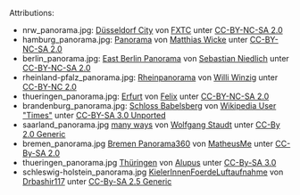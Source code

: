 Attributions:

- nrw_panorama.jpg: [Düsseldorf City](http://www.flickr.com/photos/fxtc/5023898065/in/photostream/) von [FXTC](http://www.flickr.com/photos/fxtc/) unter [CC-BY-NC-SA 2.0](http://creativecommons.org/licenses/by-nc-sa/2.0/)
- hamburg_panorama.jpg: [Panorama](https://secure.flickr.com/photos/matthiaswicke/5332575337/) von [Matthias Wicke](https://secure.flickr.com/photos/matthiaswicke/) unter [CC-BY-NC-SA 2.0](http://creativecommons.org/licenses/by-nc-sa/2.0/)
- berlin_panorama.jpg: [East Berlin Panorama](http://www.flickr.com/photos/42311564@N00/3877349119/) von [Sebastian Niedlich](http://www.flickr.com/photos/42311564@N00/) unter [CC-BY-NC-SA 2.0](http://creativecommons.org/licenses/by-nc-sa/2.0/deed.en)
- rheinland-pfalz_panorama.jpg: [Rheinpanorama](https://secure.flickr.com/photos/92417107@N04/8409692542/) von [Willi Winzig](https://secure.flickr.com/photos/92417107@N04/) unter [CC-BY-NC 2.0](http://creativecommons.org/licenses/by-nc/2.0/deed.en)
- thueringen_panorama.jpg: [Erfurt](https://secure.flickr.com/photos/mplabs/3285623625/) von [Felix](https://secure.flickr.com/photos/mplabs/) unter [CC-BY-NC-SA 2.0](http://creativecommons.org/licenses/by-nc-sa/2.0/deed.en)
- brandenburg_panorama.jpg: [Schloss Babelsberg](http://commons.wikimedia.org/wiki/File:Schloss_Babelsberg.jpg) von [Wikipedia User "Times"](http://de.wikipedia.org/wiki/User:Times) unter [CC-BY-SA 3.0 Unported](http://creativecommons.org/licenses/by-sa/3.0/deed.en)
- saarland_panorama.jpg [many ways](https://secure.flickr.com/photos/wolfgangstaudt/2130880673) von [Wolfgang Staudt](https://secure.flickr.com/photos/wolfgangstaudt/) unter [CC-By 2.0 Generic](https://creativecommons.org/licenses/by/2.0/)
- bremen_panorama.jpg [Bremen Panorama360](https://commons.wikimedia.org/wiki/File:Bremen_Panorama360.jpg) von [MatheusMe](https://sl.wikipedia.org/wiki/Uporabnik:MatheusMe) unter [CC-By-SA 2.0](https://creativecommons.org/licenses/by-sa/2.5/deed.en)
- thueringen_panorama.jpg [Thüringen](https://commons.wikimedia.org/wiki/File:Landtag_Erfurt_Sonnenterasse.jpg) von [Alupus](https://commons.wikimedia.org/wiki/User:Alupus) unter [CC-By-SA 3.0](https://creativecommons.org/licenses/by-sa/3.0/deed.en)
- schleswig-holstein_panorama.jpg [KielerInnenFoerdeLuftaufnahme](https://commons.wikimedia.org/wiki/File:KielerInnenFoerdeLuftaufnahme.jpg) von [Drbashir117](https://commons.wikimedia.org/wiki/User:Drbashir117) unter [CC-By-SA 2.5 Generic](https://creativecommons.org/licenses/by-sa/2.5/deed.en)
